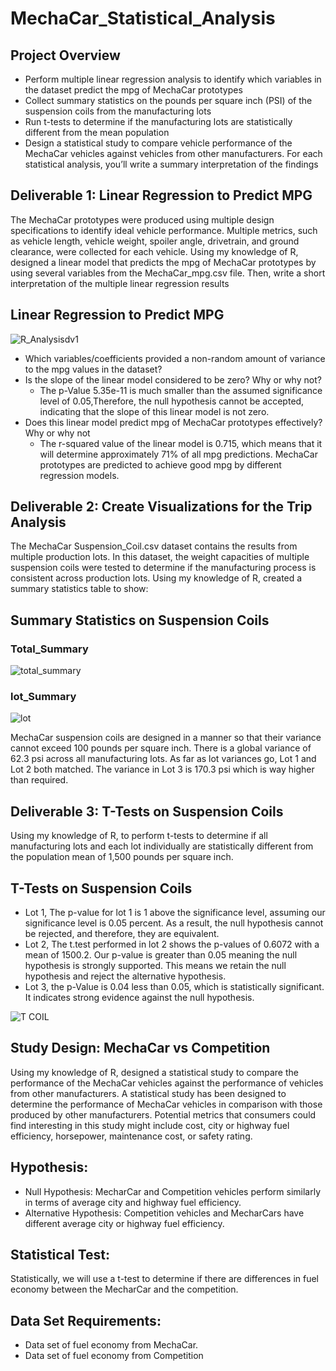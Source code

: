 # MechaCar_Statistical_Analysis

## Project Overview


* Perform multiple linear regression analysis to identify which variables in the dataset predict the mpg of MechaCar prototypes
* Collect summary statistics on the pounds per square inch (PSI) of the suspension coils from the manufacturing lots
* Run t-tests to determine if the manufacturing lots are statistically different from the mean population
* Design a statistical study to compare vehicle performance of the MechaCar vehicles against vehicles from other manufacturers. For each statistical analysis, you’ll write a summary interpretation of the findings


## Deliverable 1: Linear Regression to Predict MPG

The MechaCar prototypes were produced using multiple design specifications to identify ideal vehicle performance. Multiple metrics, such as vehicle length, vehicle weight, spoiler angle, drivetrain, and ground clearance, were collected for each vehicle. Using my knowledge of R, designed a linear model that predicts the mpg of MechaCar prototypes by using several variables from the MechaCar_mpg.csv file. Then, write a short interpretation of the multiple linear regression results 

## Linear Regression to Predict MPG

![R_Analysisdv1](https://user-images.githubusercontent.com/58860105/143767644-ffe28ee0-5a8d-42ee-844b-7b65e3bafaee.PNG)

* Which variables/coefficients provided a non-random amount of variance to the mpg values in the dataset?
* Is the slope of the linear model considered to be zero? Why or why not?
  * The p-Value 5.35e-11 is much smaller than the assumed significance level of 0.05,Therefore, the null hypothesis cannot be accepted, indicating that the slope of this linear model is not zero.
* Does this linear model predict mpg of MechaCar prototypes effectively? Why or why not
  * The r-squared value of the linear model is 0.715, which means that it will determine approximately 71% of all mpg predictions. MechaCar prototypes are predicted to achieve good mpg by different regression models.

## Deliverable 2: Create Visualizations for the Trip Analysis

The MechaCar Suspension_Coil.csv dataset contains the results from multiple production lots. In this dataset, the weight capacities of multiple suspension coils were tested to determine if the manufacturing process is consistent across production lots. Using my knowledge of R, created a summary statistics table to show:


## Summary Statistics on Suspension Coils

### Total_Summary

![total_summary](https://user-images.githubusercontent.com/58860105/143768229-4d50d23a-0c61-479b-b315-9616baa07f61.PNG)


### lot_Summary 

![lot](https://user-images.githubusercontent.com/58860105/143769246-244cca3c-d140-448b-adc1-a3f2f6c85d59.PNG)

MechaCar suspension coils are designed in a manner so that their variance cannot exceed 100 pounds per square inch.
There is a global variance of 62.3 psi across all manufacturing lots.
As far as lot variances go, Lot 1 and Lot 2 both matched. The variance in Lot 3 is 170.3 psi which is way higher than required.



## Deliverable 3: T-Tests on Suspension Coils

Using my knowledge of R, to perform t-tests to determine if all manufacturing lots and each lot individually are statistically different from the population mean of 1,500 pounds per square inch.

## T-Tests on Suspension Coils

* Lot 1, The p-value for lot 1 is 1 above the significance level, assuming our significance level is 0.05 percent. As a result, the null hypothesis cannot be rejected, and therefore, they are equivalent.
* Lot 2, The t.test performed in lot 2 shows the p-values of 0.6072 with a mean of 1500.2. Our p-value is greater than 0.05 meaning the null hypothesis is strongly supported. This means we retain the null hypothesis and reject the alternative hypothesis.
* Lot 3, the p-Value is 0.04 less than 0.05, which is statistically significant. It indicates strong evidence against the null hypothesis. 

![T COIL](https://user-images.githubusercontent.com/58860105/143768711-d32b280e-9bf3-4530-b71f-8bf397d3d830.PNG)


## Study Design: MechaCar vs Competition
Using my knowledge of R, designed a statistical study to compare the performance of the MechaCar vehicles against the performance of vehicles from other manufacturers. A statistical study has been designed to determine the performance of MechaCar vehicles in comparison with those produced by other manufacturers. Potential metrics that consumers could find interesting in this study might include cost, city or highway fuel efficiency, horsepower, maintenance cost, or safety rating.


## Hypothesis:
* Null Hypothesis: MecharCar and Competition vehicles perform similarly in terms of average city and highway fuel efficiency.
* Alternative Hypothesis: Competition vehicles and MecharCars have different average city or highway fuel efficiency.

## Statistical Test:
Statistically, we will use a t-test to determine if there are differences in fuel economy between the MecharCar and the competition.
## Data Set Requirements:
* Data set of fuel economy from MechaCar.
* Data set of fuel economy from Competition 
